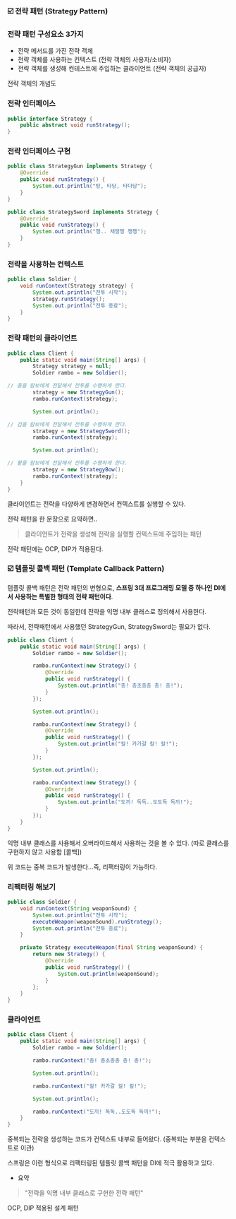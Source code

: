 ### ☑️ 전략 패턴 (Strategy Pattern)

### 전략 패턴 구성요소 3가지

- 전략 메서드를 가진 전략 객체
- 전략 객체를 사용하는 컨텍스트 (전략 객체의 사용자/소비자)
- 전략 객체를 생성해 컨테스트에 주입하는 클라이언트 (전략 객체의 공급자)


전략 객체의 개념도

### 전략 인터페이스

```java
public interface Strategy {
	public abstract void runStrategy();
}
```

### 전략 인터페이스 구현

```java
public class StrategyGun implements Strategy {
	@Override
	public void runStrategy() {
		System.out.println("탕, 타당, 타다당");
	}
}

public class StrategySword implements Strategy {
	@Override
	public void runStrategy() {
		System.out.println("챙.. 채쟁챙 챙챙");
	}
}
```

### 전략을 사용하는 컨텍스트

```java
public class Soldier {
	void runContext(Strategy strategy) {
		System.out.println("전투 시작");
		strategy.runStrategy();
		System.out.println("전투 종료");
	}
}
```

### 전략 패턴의 클라이언트

```java
public class Client {
	public static void main(String[] args) {
		Strategy strategy = null;
		Soldier rambo = new Soldier();

// 총을 람보에게 전달해서 전투를 수행하게 한다.
		strategy = new StrategyGun();
		rambo.runContext(strategy);

		System.out.println();

// 검을 람보에게 전달해서 전투를 수행하게 한다.
		strategy = new StrategySword();
		rambo.runContext(strategy);

		System.out.println();

// 활을 람보에게 전달해서 전투를 수행하게 한다.
		strategy = new StrategyBow();
		rambo.runContext(strategy);
	}
}
```

클라이언트는 전략을 다양하게 변경하면서 컨텍스트를 실행할 수 있다.

전략 패턴을 한 문장으로 요약하면..

> 클라이언트가 전략을 생성해 전략을 실행할 컨텍스트에 주입하는 패턴
> 

전략 패턴에는 OCP, DIP가 적용된다.

### ☑️ 템플릿 콜백 패턴 (Template Callback Pattern)

템플릿 콜백 패턴은 전략 패턴의 변형으로, **스프링 3대 프로그래밍 모델 중 하나인 DI에서 사용하는 특별한 형태의 전략 패턴이다**.

전략패턴과 모든 것이 동일한데 전략을 익명 내부 클래스로 정의해서 사용한다.

따라서, 전략패턴에서 사용했던 StrategyGun, StrategySword는 필요가 없다.

```java
public class Client {
	public static void main(String[] args) {
		Soldier rambo = new Soldier();

		rambo.runContext(new Strategy() {
			@Override
			public void runStrategy() {
				System.out.println("총! 총초종총 총! 총!");
			}
		});

		System.out.println();

		rambo.runContext(new Strategy() {
			@Override
			public void runStrategy() {
				System.out.println("칼! 카가갈 칼! 칼!");
			}
		});

		System.out.println();

		rambo.runContext(new Strategy() {
			@Override
			public void runStrategy() {
				System.out.println("도끼! 독독..도도독 독끼!");
			}
		});
	}
}
```

익명 내부 클래스를 사용해서 오버라이드해서 사용하는 것을 볼 수 있다. (따로 클래스를 구현하지 않고 사용함 [콜백])

위 코드는 중복 코드가 발생한다...즉, 리팩터링이 가능하다.

### 리팩터링 해보기

```java
public class Soldier {
	void runContext(String weaponSound) {
		System.out.println("전투 시작");
		executeWeapon(weaponSound).runStrategy();
		System.out.println("전투 종료");
	}

	private Strategy executeWeapon(final String weaponSound) {
		return new Strategy() {
			@Override
			public void runStrategy() {
				System.out.println(weaponSound);
			}
		};
	}
}
```

### 클라이언트

```java
public class Client {
	public static void main(String[] args) {
		Soldier rambo = new Soldier();

		rambo.runContext("총! 총초종총 총! 총!");

		System.out.println();

		rambo.runContext("칼! 카가갈 칼! 칼!");

		System.out.println();

		rambo.runContext("도끼! 독독..도도독 독끼!");
	}
}
```

중복되는 전략을 생성하는 코드가 컨텍스트 내부로 들어왔다. (중복되는 부분을 컨텍스트로 이관)

스프링은 이런 형식으로 리팩터링된 템플릿 콜백 패턴을 DI에 적극 활용하고 있다.

- 요약

> "전략을 익명 내부 클래스로 구현한 전략 패턴"
> 

OCP, DIP 적용된 설계 패턴
